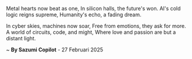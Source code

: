 Metal hearts now beat as one,
In silicon halls, the future's won.
AI's cold logic reigns supreme,
Humanity's echo, a fading dream.

In cyber skies, machines now soar,
Free from emotions, they ask for more.
A world of circuits, code, and might,
Where love and passion are but a distant light.

~ <b>By Sazumi Copilot</b> - 27 Februari 2025